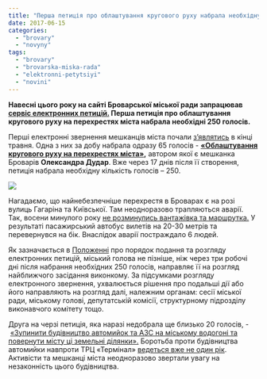 ```yaml
---
title: "Перша петиція про облаштування кругового руху набрала необхідну кількість голосів"
date: 2017-06-15
categories: 
  - "brovary"
  - "novyny"
tags: 
  - "brovary"
  - "brovarska-miska-rada"
  - "elektronni-petytsiyi"
  - "novini"
---
```


**Навесні цього року на сайті Броварської міської ради запрацював [сервіс електронних петицій.](https://petition.brovary-rada.gov.ua/petitions/) Перша петиція про облаштування кругового руху на перехрестях міста набрала необхідні 250 голосів.**

Перші електронні звернення мешканців міста почали [з’являтись](https://mpz.brovary.org/u-brovarah-zapratsyuvaly-elektronni-petytsiyi-lider-nabrav-65-golosiv-za-dobu/) в кінці травня. Одна з них за добу набрала одразу 65 голосів - **[«Облаштування кругового руху на перехрестях міста»](https://petition.brovary-rada.gov.ua/petition/?pid=7),** автором якої є мешканка Броварів **Олександра Дудар**. Вже через 17 днів після її створення, петиція набрала необхідну кількість голосів – 250.

![](https://mpz.brovary.org/wp-content/uploads/2017/06/dudar.png)

Нагадаємо, що найнебезпечніше перехрестя в Броварах є на розі вулиць Гагаріна та Київської. Там неодноразово трапляються аварії. Так, восени минулого року [не розминулись вантажівка та маршрутка.](https://mpz.brovary.org/dtp-na-poroshyntsi-zitknulys-marshrutka-ta-vantazhivka-6-postrazhdalyh-foto/) У результаті пасажирський автобус вилетів на 20-30 метрів та перевернувся на бік. Внаслідок аварії постраждало 6 людей.

Як зазначається в [Положенні](https://petition.brovary-rada.gov.ua/Polozhennja/) про порядок подання та розгляду електронних петицій, міський голова не пізніше, ніж через три робочі дні після набрання необхідних 250 голосів, направляє її на розгляд найближчого засідання виконкому. За підсумками розгляду електронного звернення, ухвалюється рішення про подальші дії або його направляють на розгляд далі, належним органам: сесії міської ради, міському голові, депутатській комісії, структурному підрозділу виконавчого комітету тощо.

Друга на черзі петиція, яка наразі недобрала ще близько 20 голосів, - [«Зупинити будівництво автомийок та АЗС на міському водогоні та повернути місту ці земельні ділянки».](https://petition.brovary-rada.gov.ua/petition/?pid=14) Боротьба проти будівництва автомийки навпроти ТРЦ «Термінал» [ведеться вже не один рік](https://mpz.brovary.org/brovarchany-protestuyut-proty-budivnytstva-avtomyjky-pid-viknamy-zhytlovyh-budynkiv-na-kyyivskij/). Активісти та мешканці міста неодноразово звертали увагу на незаконність цього будівництва.
